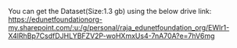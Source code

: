You can get the Dataset(Size:1.3 gb) using the below drive link:
https://edunetfoundationorg-my.sharepoint.com/:u:/g/personal/raja_edunetfoundation_org/EWlr1-X4lRhBp7CsdfDJHLYBFZV2P-woHXmxUs4-7nA70A?e=7hV6mg
